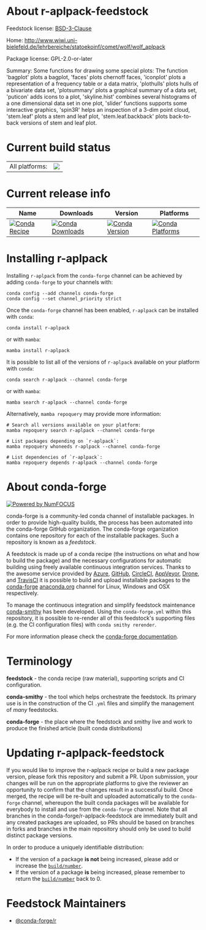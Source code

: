 About r-aplpack-feedstock
=========================

Feedstock license: [BSD-3-Clause](https://github.com/conda-forge/r-aplpack-feedstock/blob/main/LICENSE.txt)

Home: http://www.wiwi.uni-bielefeld.de/lehrbereiche/statoekoinf/comet/wolf/wolf_aplpack

Package license: GPL-2.0-or-later

Summary: Some functions for drawing some special plots: The function 'bagplot' plots a bagplot, 'faces' plots chernoff faces, 'iconplot' plots a representation of a frequency table or a data matrix, 'plothulls' plots hulls of a bivariate data set, 'plotsummary' plots a graphical summary of a data set, 'puticon' adds icons to a plot, 'skyline.hist' combines several histograms of a one dimensional data set in one plot, 'slider' functions supports some interactive graphics, 'spin3R' helps an inspection of a 3-dim point cloud, 'stem.leaf' plots a stem and leaf plot, 'stem.leaf.backback' plots back-to-back versions of stem and leaf plot.

Current build status
====================


<table><tr><td>All platforms:</td>
    <td>
      <a href="https://dev.azure.com/conda-forge/feedstock-builds/_build/latest?definitionId=2504&branchName=main">
        <img src="https://dev.azure.com/conda-forge/feedstock-builds/_apis/build/status/r-aplpack-feedstock?branchName=main">
      </a>
    </td>
  </tr>
</table>

Current release info
====================

| Name | Downloads | Version | Platforms |
| --- | --- | --- | --- |
| [![Conda Recipe](https://img.shields.io/badge/recipe-r--aplpack-green.svg)](https://anaconda.org/conda-forge/r-aplpack) | [![Conda Downloads](https://img.shields.io/conda/dn/conda-forge/r-aplpack.svg)](https://anaconda.org/conda-forge/r-aplpack) | [![Conda Version](https://img.shields.io/conda/vn/conda-forge/r-aplpack.svg)](https://anaconda.org/conda-forge/r-aplpack) | [![Conda Platforms](https://img.shields.io/conda/pn/conda-forge/r-aplpack.svg)](https://anaconda.org/conda-forge/r-aplpack) |

Installing r-aplpack
====================

Installing `r-aplpack` from the `conda-forge` channel can be achieved by adding `conda-forge` to your channels with:

```
conda config --add channels conda-forge
conda config --set channel_priority strict
```

Once the `conda-forge` channel has been enabled, `r-aplpack` can be installed with `conda`:

```
conda install r-aplpack
```

or with `mamba`:

```
mamba install r-aplpack
```

It is possible to list all of the versions of `r-aplpack` available on your platform with `conda`:

```
conda search r-aplpack --channel conda-forge
```

or with `mamba`:

```
mamba search r-aplpack --channel conda-forge
```

Alternatively, `mamba repoquery` may provide more information:

```
# Search all versions available on your platform:
mamba repoquery search r-aplpack --channel conda-forge

# List packages depending on `r-aplpack`:
mamba repoquery whoneeds r-aplpack --channel conda-forge

# List dependencies of `r-aplpack`:
mamba repoquery depends r-aplpack --channel conda-forge
```


About conda-forge
=================

[![Powered by
NumFOCUS](https://img.shields.io/badge/powered%20by-NumFOCUS-orange.svg?style=flat&colorA=E1523D&colorB=007D8A)](https://numfocus.org)

conda-forge is a community-led conda channel of installable packages.
In order to provide high-quality builds, the process has been automated into the
conda-forge GitHub organization. The conda-forge organization contains one repository
for each of the installable packages. Such a repository is known as a *feedstock*.

A feedstock is made up of a conda recipe (the instructions on what and how to build
the package) and the necessary configurations for automatic building using freely
available continuous integration services. Thanks to the awesome service provided by
[Azure](https://azure.microsoft.com/en-us/services/devops/), [GitHub](https://github.com/),
[CircleCI](https://circleci.com/), [AppVeyor](https://www.appveyor.com/),
[Drone](https://cloud.drone.io/welcome), and [TravisCI](https://travis-ci.com/)
it is possible to build and upload installable packages to the
[conda-forge](https://anaconda.org/conda-forge) [anaconda.org](https://anaconda.org/)
channel for Linux, Windows and OSX respectively.

To manage the continuous integration and simplify feedstock maintenance
[conda-smithy](https://github.com/conda-forge/conda-smithy) has been developed.
Using the ``conda-forge.yml`` within this repository, it is possible to re-render all of
this feedstock's supporting files (e.g. the CI configuration files) with ``conda smithy rerender``.

For more information please check the [conda-forge documentation](https://conda-forge.org/docs/).

Terminology
===========

**feedstock** - the conda recipe (raw material), supporting scripts and CI configuration.

**conda-smithy** - the tool which helps orchestrate the feedstock.
                   Its primary use is in the construction of the CI ``.yml`` files
                   and simplify the management of *many* feedstocks.

**conda-forge** - the place where the feedstock and smithy live and work to
                  produce the finished article (built conda distributions)


Updating r-aplpack-feedstock
============================

If you would like to improve the r-aplpack recipe or build a new
package version, please fork this repository and submit a PR. Upon submission,
your changes will be run on the appropriate platforms to give the reviewer an
opportunity to confirm that the changes result in a successful build. Once
merged, the recipe will be re-built and uploaded automatically to the
`conda-forge` channel, whereupon the built conda packages will be available for
everybody to install and use from the `conda-forge` channel.
Note that all branches in the conda-forge/r-aplpack-feedstock are
immediately built and any created packages are uploaded, so PRs should be based
on branches in forks and branches in the main repository should only be used to
build distinct package versions.

In order to produce a uniquely identifiable distribution:
 * If the version of a package **is not** being increased, please add or increase
   the [``build/number``](https://docs.conda.io/projects/conda-build/en/latest/resources/define-metadata.html#build-number-and-string).
 * If the version of a package **is** being increased, please remember to return
   the [``build/number``](https://docs.conda.io/projects/conda-build/en/latest/resources/define-metadata.html#build-number-and-string)
   back to 0.

Feedstock Maintainers
=====================

* [@conda-forge/r](https://github.com/conda-forge/r/)

